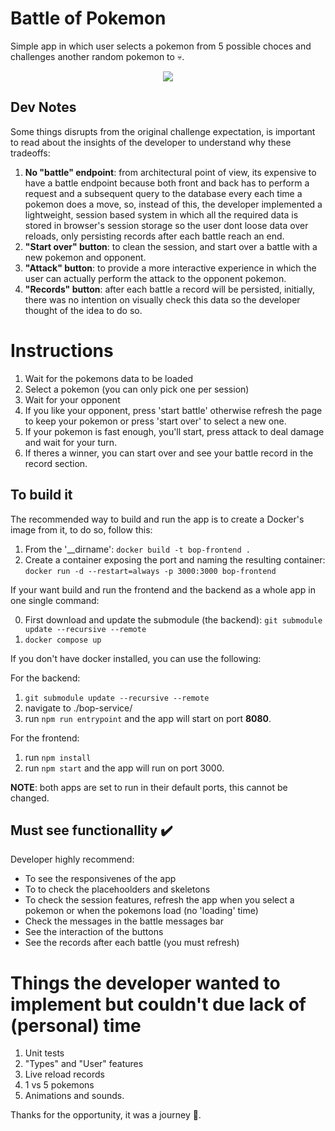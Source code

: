 # Battle of Pokemon
Simple app in which user selects a pokemon from 5 possible choces and challenges another random pokemon to 💀.

<p align="center">
  <img src="https://i.giphy.com/media/v1.Y2lkPTc5MGI3NjExaXF5Y3Uxc2hiMzR6dzhmeGRsYnNueDM1MmN4YWhzNjY4YmN0MTF5ZCZlcD12MV9pbnRlcm5hbF9naWZfYnlfaWQmY3Q9Zw/w5FSoU86sXRFm/giphy.gif"/>
</p>

## Dev Notes
Some things disrupts from the original challenge expectation, is important to read about the insights of the developer to understand why these tradeoffs:

1. **No "battle" endpoint**: from architectural point of view, its expensive to have a battle endpoint because both front and back has to perform a request and a subsequent query to the database every each time a pokemon does a move, so, instead of this, the developer implemented a lightweight, session based system in which all the required data is stored in browser's session storage so the user dont loose data over reloads, only persisting records after each battle reach an end. 
2. **"Start over" button**: to clean the session, and start over a battle with a new pokemon and opponent.
3. **"Attack" button**: to provide a more interactive experience in which the user can actually perform the attack to the opponent pokemon.
4. **"Records" button**: after each battle a record will be persisted, initially, there was no intention on visually check this data so the developer thought of the idea to do so.

# Instructions
1. Wait for the pokemons data to be loaded
2. Select a pokemon (you can only pick one per session)
3. Wait for your opponent
4. If you like your opponent, press 'start battle' otherwise refresh the page to keep your pokemon or press 'start over' to select a new one.
5. If your pokemon is fast enough, you'll start, press attack to deal damage and wait for your turn.
6. If theres a winner, you can start over and see your battle record in the record section.

## To build it
The recommended way to build and run the app is to create a Docker's image from it, to do so, follow this:
1. From the '__dirname': ```docker build -t bop-frontend .```
2. Create a container exposing the port and naming the resulting container: ```docker run -d --restart=always -p 3000:3000 bop-frontend```

If your want build and run the frontend and the backend as a whole app in one single command:

0. First download and update the submodule (the backend): ```git submodule update --recursive --remote```
1.  ```docker compose up```

If you don't have docker installed, you can use the following:

For the backend: 
1. ```git submodule update --recursive --remote```
2. navigate to ./bop-service/
3. run ```npm run entrypoint``` and the app will start on port **8080**.

For the frontend:
1. run ```npm install```
2. run ```npm start``` and the app will run on port 3000.

**NOTE**: both apps are set to run in their default ports, this cannot be changed.

## Must see functionallity ✔️
Developer highly recommend:
- To see the responsivenes of the app
- To to check the placehoolders and skeletons
- To check the session features, refresh the app when you select a pokemon or when the pokemons load (no 'loading' time)
- Check the messages in the battle messages bar
- See the interaction of the buttons
- See the records after each battle (you must refresh)

# Things the developer wanted to implement but couldn't due lack of (personal) time
1. Unit tests
2. "Types" and "User" features
3. Live reload records
4. 1 vs 5 pokemons
5. Animations and sounds.

Thanks for the opportunity, it was a journey 🫶.
